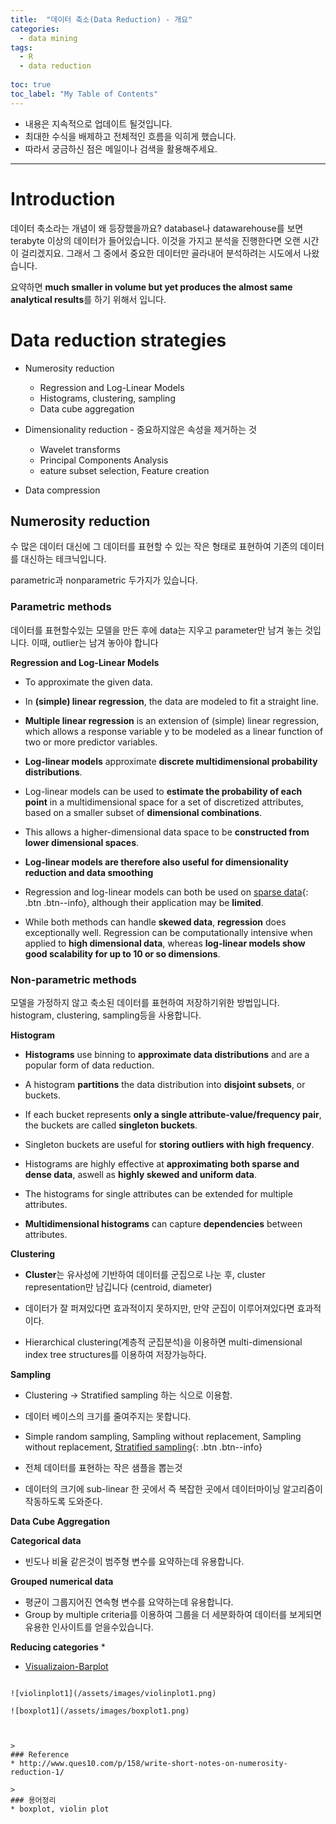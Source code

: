 ```yaml
---
title:  "데이터 축소(Data Reduction) - 개요"
categories:
  - data mining
tags:
  - R
  - data reduction
  
toc: true
toc_label: "My Table of Contents"
---
```

* 내용은 지속적으로 업데이트 될것입니다.
* 최대한 수식을 배제하고 전체적인 흐름을 익히게 했습니다.
* 따라서 궁금하신 점은 메일이나 검색을 활용해주세요.

***

# Introduction
데이터 축소라는 개념이 왜 등장했을까요? database나 datawarehouse를 보면 terabyte 이상의 데이터가 들어있습니다.
이것을 가지고 분석을 진행한다면 오랜 시간이 걸리겠지요. 그래서 그 중에서 중요한 데이터만 골라내어 분석하려는 시도에서 나왔습니다.

요약하면 **much smaller in volume but yet produces the almost same analytical results**를 하기 위해서 입니다.

# Data reduction strategies

* Numerosity reduction
   * Regression and Log-Linear Models
   * Histograms, clustering, sampling
   * Data cube aggregation

* Dimensionality reduction -  중요하지않은 속성을 제거하는 것
   * Wavelet transforms
   * Principal Components Analysis
   * eature subset selection, Feature creation
   
* Data compression

## Numerosity reduction
수 많은 데이터 대신에 그 데이터를 표현할 수 있는 작은 형태로 표현하여 기존의 데이터를 대신하는 테크닉입니다.

parametric과 nonparametric 두가지가 있습니다.

### Parametric methods
데이터를 표현할수있는 모델을 만든 후에 data는 지우고 parameter만 남겨 놓는 것입니다. 이때, outlier는 남겨 놓아야 합니다

**Regression and Log-Linear Models**

* To approximate the given data.

* In **(simple) linear regression**, the data are modeled to fit a straight line.

* **Multiple linear regression** is an extension of (simple) linear regression, which allows a response variable y to be modeled as a linear function of two or more predictor variables.

* **Log-linear models** approximate **discrete multidimensional probability distributions**.

* Log-linear models can be used to **estimate the probability of each point** in a multidimensional space for a set of discretized attributes, based on a smaller subset of **dimensional combinations**.

* This allows a higher-dimensional data space to be **constructed from lower dimensional spaces**.

* **Log-linear models are therefore also useful for dimensionality reduction and data smoothing**

* Regression and log-linear models can both be used on [sparse data](https://gerardnico.com/data/modeling/dense_sparse){: .btn .btn--info}, although their application may be **limited**.

* While both methods can handle **skewed data**, **regression** does exceptionally well. Regression can be computationally intensive when applied to **high dimensional data**, whereas **log-linear models show good scalability for up to 10 or so dimensions**.

### Non-parametric methods
모델을 가정하지 않고 축소된 데이터를 표현하여 저장하기위한 방법입니다.
histogram, clustering, sampling등을 사용합니다.

**Histogram**

* **Histograms** use binning to **approximate data distributions** and are a popular form of data reduction.

* A histogram **partitions** the data distribution into **disjoint subsets**, or buckets.

* If each bucket represents **only a single attribute-value/frequency pair**, the buckets are called **singleton buckets**.

* Singleton buckets are useful for **storing outliers with high frequency**.

* Histograms are highly effective at **approximating both sparse and dense data**, aswell as **highly skewed and uniform data**.

* The histograms for single attributes can be extended for multiple attributes.

* **Multidimensional histograms** can capture **dependencies** between attributes.

**Clustering**

*  **Cluster**는 유사성에 기반하여 데이터를 군집으로 나눈 후, cluster representation만 남깁니다 (centroid, diameter)

* 데이터가 잘 퍼져있다면 효과적이지 못하지만, 만약 군집이 이루어져있다면 효과적이다.

* Hierarchical clustering(계층적 군집분석)을 이용하면 multi-dimensional index tree structures를 이용하여 저장가능하다.

**Sampling**
* Clustering -> Stratified sampling 하는 식으로 이용함.

* 데이터 베이스의 크기를 줄여주지는 못합니다.

* Simple random sampling, Sampling without replacement, Sampling without replacement, [Stratified sampling](https://ko.wikipedia.org/wiki/%EC%B8%B5%ED%99%94%EC%B6%94%EC%B6%9C%EB%B2%95){: .btn .btn--info}

* 전체 데이터를 표현하는 작은 샘플을 뽑는것

* 데이터의 크기에 sub-linear 한 곳에서 즉 복잡한 곳에서 데이터마이닝 알고리즘이 작동하도록 도와준다.

**Data Cube Aggregation**

**Categorical data**
* 빈도나 비율 같은것이 범주형 변수를 요약하는데 유용합니다.

**Grouped numerical data**
* 평균이 그룹지어진 연속형 변수를 요약하는데 유용합니다.
* Group by multiple criteria를 이용하여 그룹을 더 세분화하여 데이터를 보게되면 유용한 인사이트를 얻을수있습니다. 

**Reducing categories**
* 






* [Visualizaion-Barplot](https://greenjun.github.io/data%20mining/Visualizaion-Barplot/)



```

![violinplot1](/assets/images/violinplot1.png)

![boxplot1](/assets/images/boxplot1.png)



>
### Reference 
* http://www.ques10.com/p/158/write-short-notes-on-numerosity-reduction-1/

>
### 용어정리 
* boxplot, violin plot
